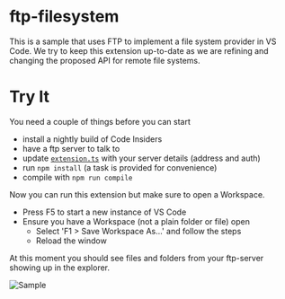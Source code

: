 # ftp-filesystem 

This is a sample that uses FTP to implement a file system provider in VS Code. We try to keep this extension up-to-date as we are refining and changing the proposed API for remote file systems.

# Try It

You need a couple of things before you can start

* install a nightly build of Code Insiders
* have a ftp server to talk to
* update [`extension.ts`](https://github.com/jrieken/ftp-sample/blob/master/src/extension.ts#L14) with your server details (address and auth)
* run `npm install` (a task is provided for convenience)
* compile with `npm run compile`

Now you can run this extension but make sure to open a Workspace.

* Press F5 to start a new instance of VS Code
* Ensure you have a Workspace (not a plain folder or file) open
    * Select 'F1 > Save Workspace As...' and follow the steps
    * Reload the window

At this moment you should see files and folders from your ftp-server showing up in the explorer. 

![Sample](https://github.com/jrieken/ftp-sample/blob/master/remote_fs.png)
